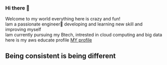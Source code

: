 ### Hi there 👋
Welcome to my world everything here is crazy and fun! <br/>
Iam a passionate engineer🙂 developing and learning new skill and improving myself<br/>
Iam currently pursuing my Btech, intrested in cloud computing and big data here is my aws educate profile 
<a href="https://www.awseducate.com/student/s/">MY profile</a><br/>
<h2>Being consistent is being different</h2>
<br/>





<!--
**shamanth-ch/shamanth-ch** is a ✨ _special_ ✨ repository because its `README.md` (this file) appears on your GitHub profile.
>
